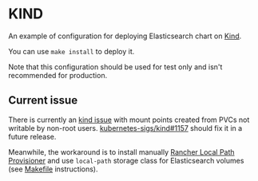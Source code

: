 # KIND

An example of configuration for deploying Elasticsearch chart on [Kind][].

You can use `make install` to deploy it.

Note that this configuration should be used for test only and isn't recommended
for production.

## Current issue

There is currently an [kind issue][] with mount points created from PVCs not
writable by non-root users. [kubernetes-sigs/kind#1157][] should fix it in a
future release.

Meanwhile, the workaround is to install manually
[Rancher Local Path Provisioner][] and use `local-path` storage class for
Elasticsearch volumes (see [Makefile][] instructions).

[Kind]: https://kind.sigs.k8s.io/
[Kind issue]: https://github.com/kubernetes-sigs/kind/issues/830
[Kubernetes-sigs/kind#1157]: https://github.com/kubernetes-sigs/kind/pull/1157
[Rancher Local Path Provisioner]: https://github.com/rancher/local-path-provisioner
[Makefile]: https://github.com/elastic/helm-charts/blob/master/elasticsearch/examples/kubernetes-kind/Makefile#L5